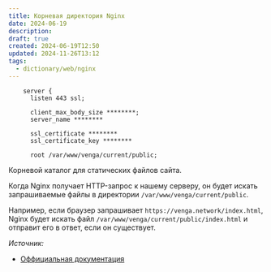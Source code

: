 ```yaml
---
title: Корневая директория Nginx
date: 2024-06-19
description: 
draft: true
created: 2024-06-19T12:50
updated: 2024-11-26T13:12
tags:
  - dictionary/web/nginx
---
```

```nginx
    server {
      listen 443 ssl;

      client_max_body_size ********;
      server_name ********

      ssl_certificate ********
      ssl_certificate_key ********

      root /var/www/venga/current/public;
```

Корневой каталог для статических файлов сайта.

Когда Nginx получает HTTP-запрос к нашему серверу, он будет искать запрашиваемые файлы в директории `/var/www/venga/current/public`. 

Например, если браузер запрашивает `https://venga.network/index.html`, Nginx будет искать файл `/var/www/venga/current/public/index.html` и отправит его в ответ, если он существует.

*Источник:*
- [Оффициальная документация](https://docs.nginx.com/nginx/admin-guide/web-server/serving-static-content/)
